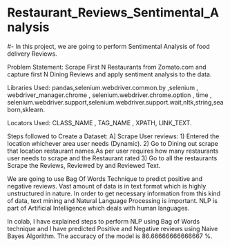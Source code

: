 # Restaurant_Reviews_Sentimental_Analysis

#- In this project, we are going to perform Sentimental Analysis of food delivery Reviews.

Problem Statement: Scrape First N Restaurants from Zomato.com and capture first N Dining Reviews and apply sentiment analysis to the data.

Libraries Used: pandas,selenium.webdriver.common.by ,selenium , webdriver_manager.chrome , selenium.webdriver.chrome.option , time , selenium.webdriver.support,selenium.webdriver.support.wait,nltk,string,seaborn,sklearn.

Locators Used: CLASS_NAME , TAG_NAME , XPATH, LINK_TEXT.

Steps followed to Create a Dataset: A] Scrape User reviews: 1) Entered the location whichever area user needs (Dynamic). 2) Go to Dining out scrape that location restaurant names.As per user requires how many restaurants user needs to scrape and the Restaurant rated 3) Go to all the restaurants Scrape the Reviews, Reviewed by and Reviewed Text.

We are going to use Bag Of Words Technique to predict positive and negative reviews. Vast amount of data is in text format which is highly unstructured in nature. In order to get necessary information from this kind of data, text mining and Natural Language Processing is important. NLP is part of Artificial Intelligence which deals with human languages.

In colab, I have explained steps to perform NLP using Bag of Words technique and I have predicted Positive and Negative reviews using Naive Bayes Algorithm. The accuracy of the model is 86.66666666666667 %.
